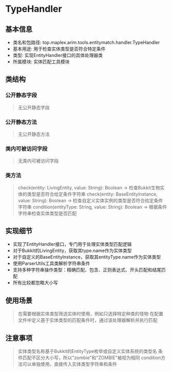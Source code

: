 # TypeHandler

## 基本信息
- 类名和包路径: top.maplex.arim.tools.entitymatch.handler.TypeHandler
- 基本用途: 用于检查实体类型是否符合特定条件
- 类型: 实现EntityHandler接口的具体处理器类
- 所属模块: 实体匹配工具模块

## 类结构

### 公开静态字段
> 无公开静态字段

### 公开静态方法
> 无公开静态方法

### 类内可被访问字段
> 无类内可被访问字段

### 类方法
> check(entity: LivingEntity, value: String): Boolean -> 检查Bukkit生物实体的类型是否符合给定条件字符串
> check(entity: BaseEntityInstance, value: String): Boolean -> 检查自定义实体实例的类型是否符合给定条件字符串
> condition(entityType: String, value: String): Boolean -> 根据条件字符串检查实体类型是否匹配

## 实现细节
- 实现了EntityHandler接口，专门用于处理实体类型匹配逻辑
- 对于Bukkit的LivingEntity，获取其type.name作为实体类型
- 对于自定义的BaseEntityInstance，获取其entityType.name作为实体类型
- 使用ParserUtils工具类解析字符串条件
- 支持多种字符串操作类型：精确匹配、包含、正则表达式、开头匹配和结尾匹配
- 所有比较都忽略大小写

## 使用场景
> 在需要根据实体类型筛选实体时使用，例如只选择特定种类的怪物
> 在配置文件中定义基于实体类型的匹配条件时，通过该处理器解析并执行匹配

## 注意事项
> 实体类型名称基于Bukkit的EntityType枚举或自定义实体系统的类型名
> 条件匹配不区分大小写，所以"zombie"和"ZOMBIE"被视为相同
> condition方法可以单独使用，直接传入实体类型字符串和条件
